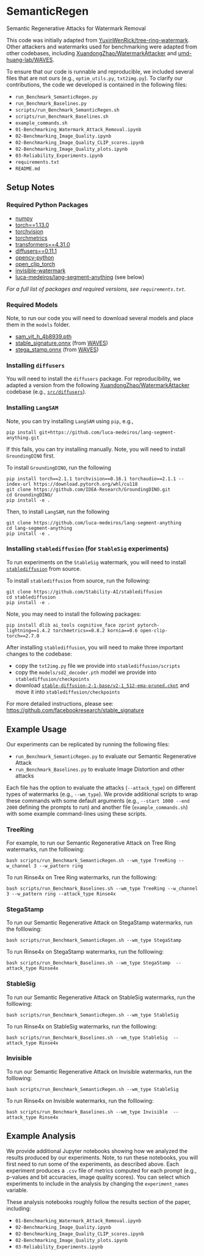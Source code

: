 # SemanticRegen
Semantic Regenerative Attacks for Watermark Removal

This code was initially adapted from [YuxinWenRick/tree-ring-watermark](https://github.com/YuxinWenRick/tree-ring-watermark). Other attackers and watermarks used for benchmarking were adapted from other codebases, including [XuandongZhao/WatermarkAttacker](https://github.com/XuandongZhao/WatermarkAttacker) and [umd-huang-lab/WAVES](https://github.com/umd-huang-lab/WAVES).

To ensure that our code is runnable and reproducible, we included several files that are not ours (e.g., `optim_utils.py`, `txt2img.py`). To clarify our contributions, the code we developed is contained in the following files:


* `run_Benchmark_SemanticRegen.py` 
* `run_Benchmark_Baselines.py` 
* `scripts/run_Benchmark_SemanticRegen.sh` 
* `scripts/run_Benchmark_Baselines.sh` 
* `example_commands.sh`
* `01-Benchmarking_Watermark_Attack_Removal.ipynb`
* `02-Benchmarking_Image_Quality.ipynb`
* `02-Benchmarking_Image_Quality_CLIP_scores.ipynb`
* `02-Benchmarking_Image_Quality_plots.ipynb`
* `03-Reliability_Experiments.ipynb`
* `requirements.txt`
* `README.md`







## **Setup Notes**

### **Required Python Packages**

* [numpy](www.numpy.org)
* [torch==1.13.0]()
* [torchvision]()
* [torchmetrics]()
* [transformers==4.31.0]()
* [diffusers==0.11.1]()
* [opencv-python]()
* [open_clip_torch]()
* [invisible-watermark]()
* [luca-medeiros/lang-segment-anything](https://github.com/luca-medeiros/lang-segment-anything.git) (see below)


_For a full list of packages and required versions, see `requirements.txt`._


### **Required Models**

Note, to run our code you will need to download several models and place them in the `models` folder.
* [sam_vit_h_4b8939.pth](https://dl.fbaipublicfiles.com/segment_anything/sam_vit_h_4b8939.pth)
* [stable_signature.onnx](https://github.com/umd-huang-lab/WAVES/blob/458274bdc39cfbf1e704e651559c206e9df19ee6/decoders/stable_signature.onnx) (from [WAVES](https://github.com/umd-huang-lab/WAVES))
* [stega_stamp.onnx](https://github.com/umd-huang-lab/WAVES/blob/458274bdc39cfbf1e704e651559c206e9df19ee6/decoders/stega_stamp.onnx) (from [WAVES](https://github.com/umd-huang-lab/WAVES))




### **Installing `diffusers`**

You will need to install the `diffusers` package. For reproducibility, we adapted a version from the following [XuandongZhao/WatermarkAttacker](https://github.com/XuandongZhao/WatermarkAttacker) codebase (e.g., [`src/diffusers`](https://github.com/XuandongZhao/WatermarkAttacker/tree/c0020c7a7819f39be73420403d857d705d7ffeac/src/diffusers)).


### **Installing `LangSAM`**

Note, you can try installing `LangSAM` using `pip`, e.g.,
```
pip install git+https://github.com/luca-medeiros/lang-segment-anything.git
```

If this fails, you can try installing manually. Note, you will need to install `GroundingDINO` first.

To install `GroundingDINO`, run the following
```
pip install torch==2.1.1 torchvision==0.16.1 torchaudio==2.1.1 --index-url https://download.pytorch.org/whl/cu118
git clone https://github.com/IDEA-Research/GroundingDINO.git
cd GroundingDINO/
pip install -e .
```

Then, to install `LangSAM`, run the following
```
git clone https://github.com/luca-medeiros/lang-segment-anything
cd lang-segment-anything
pip install -e .
```



### **Installing `stablediffusion` (for `StableSig` experiments)**

To run experiments on the `StableSig` watermark, you will need to install [`stablediffusion`](https://github.com/Stability-AI/stablediffusion) from source.

To install `stablediffusion` from source, run the following:
```
git clone https://github.com/Stability-AI/stablediffusion
cd stablediffusion
pip install -e .
```

Note, you may need to install the following packages:
```
pip install dlib ai_tools cognitive_face zprint pytorch-lightning==1.4.2 torchmetrics==0.8.2 kornia==0.6 open-clip-torch==2.7.0
```

After installing `stablediffusion`, you will need to make three important changes to the codebase:

* copy the `txt2img.py` file we provide into `stablediffusion/scripts`
* copy the `models/sd2_decoder.pth` model we provide into `stablediffusion/checkpoints`
* download [`stable-diffusion-2-1-base/v2-1_512-ema-pruned.ckpt`](https://huggingface.co/stabilityai/stable-diffusion-2-1-base/blob/main/v2-1_512-ema-pruned.ckpt) and move it into `stablediffusion/checkpoints`

For more detailed instructions, please see: https://github.com/facebookresearch/stable_signature









## **Example Usage**

Our experiments can be replicated by running the following files:

* `run_Benchmark_SemanticRegen.py` to evaluate our Semantic Regenerative Attack
* `run_Benchmark_Baselines.py` to evaluate Image Distortion and other attacks

Each file has the option to evaluate the attacks (`--attack_type`) on different types of watermarks (e.g., `--wm_type`). We provide additional scripts to wrap these commands with some default arguments (e.g., `--start 1000 --end 2000` defining the prompts to run) and another file (`example_commands.sh`) with some example command-lines using these scripts. 


### **TreeRing**

For example, to run our Semantic Regenerative Attack on Tree Ring watermarks, run the folllowing:

```
bash scripts/run_Benchmark_SemanticRegen.sh --wm_type TreeRing --w_channel 3 --w_pattern ring 
```

To run Rinse4x on Tree Ring watermarks, run the folllowing:
```
bash scripts/run_Benchmark_Baselines.sh --wm_type TreeRing --w_channel 3 --w_pattern ring --attack_type Rinse4x 
```

### **StegaStamp**

To run our Semantic Regenerative Attack on StegaStamp watermarks, run the folllowing:

```
bash scripts/run_Benchmark_SemanticRegen.sh --wm_type StegaStamp 
```

To run Rinse4x on StegaStamp watermarks, run the folllowing:
```
bash scripts/run_Benchmark_Baselines.sh --wm_type StegaStamp  --attack_type Rinse4x 
```

### **StableSig**

To run our Semantic Regenerative Attack on StableSig watermarks, run the folllowing:

```
bash scripts/run_Benchmark_SemanticRegen.sh --wm_type StableSig 
```

To run Rinse4x on StableSig watermarks, run the folllowing:
```
bash scripts/run_Benchmark_Baselines.sh --wm_type StableSig  --attack_type Rinse4x 
```

### **Invisible**

To run our Semantic Regenerative Attack on Invisible watermarks, run the folllowing:

```
bash scripts/run_Benchmark_SemanticRegen.sh --wm_type StableSig 
```

To run Rinse4x on Invisible watermarks, run the folllowing:
```
bash scripts/run_Benchmark_Baselines.sh --wm_type Invisible  --attack_type Rinse4x 
```




## **Example Analysis**

We provide additional Jupyter notebooks showing how we analyzed the results produced by our experiments. Note, to run these notebooks, you will first need to run some of the experiments, as described above. Each experiment produces a `.csv` file of metrics computed for each prompt (e.g., p-values and bit accuracies, image quality scores). You can select which experiments to include in the analysis by changing the `experiment_names` variable.

These analysis notebooks roughly follow the results section of the paper, including:

* `01-Benchmarking_Watermark_Attack_Removal.ipynb`
* `02-Benchmarking_Image_Quality.ipynb`
* `02-Benchmarking_Image_Quality_CLIP_scores.ipynb`
* `02-Benchmarking_Image_Quality_plots.ipynb`
* `03-Reliability_Experiments.ipynb`